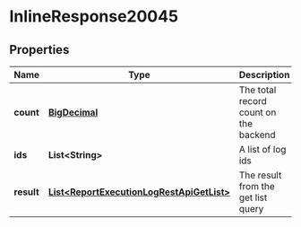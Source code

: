 # InlineResponse20045

## Properties
Name | Type | Description | Notes
------------ | ------------- | ------------- | -------------
**count** | [**BigDecimal**](BigDecimal.md) | The total record count on the backend |  [optional]
**ids** | **List&lt;String&gt;** | A list of log ids |  [optional]
**result** | [**List&lt;ReportExecutionLogRestApiGetList&gt;**](ReportExecutionLogRestApiGetList.md) | The result from the get list query |  [optional]
